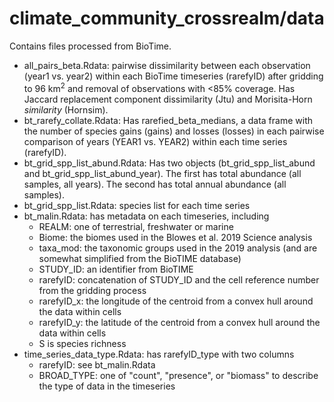 # climate_community_crossrealm/data
Contains files processed from BioTime.

- all_pairs_beta.Rdata: pairwise dissimilarity between each observation (year1 vs. year2) within each BioTime timeseries (rarefyID) after gridding to 96 km<sup>2</sup> and removal of observations with <85% coverage. Has Jaccard replacement component dissimilarity (Jtu) and Morisita-Horn _similarity_ (Hornsim).
- bt_rarefy_collate.Rdata: Has rarefied_beta_medians, a data frame with the number of species gains (gains) and losses (losses) in each pairwise comparison of years (YEAR1 vs. YEAR2) within each time series (rarefyID).
- bt_grid_spp_list_abund.Rdata: Has two objects (bt_grid_spp_list_abund and bt_grid_spp_list_abund_year). The first has total abundance (all samples, all years). The second has total annual abundance (all samples).
- bt_grid_spp_list.Rdata: species list for each time series
- bt_malin.Rdata: has metadata on each timeseries, including
  - REALM: one of terrestrial, freshwater or marine
  - Biome: the biomes used in the Blowes et al. 2019 Science analysis
  - taxa_mod: the taxonomic groups used in the 2019 analysis (and are somewhat simplified from the BioTIME database)
  - STUDY_ID: an identifier from BioTIME
  - rarefyID: concatenation of STUDY_ID and the cell reference number from the gridding process
  - rarefyID_x: the longitude of the centroid from a convex hull around the data within cells
  - rarefyID_y: the latitude of the centroid from a convex hull around the data within cells
  - S is species richness
- time_series_data_type.Rdata: has rarefyID_type with two columns
  - rarefyID: see bt_malin.Rdata
  - BROAD_TYPE: one of "count", "presence", or "biomass" to describe the type of data in the timeseries

